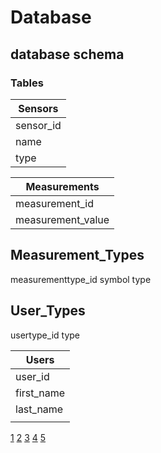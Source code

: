 # Database

## database schema

### Tables

| Sensors |
| ------------- |
| sensor_id |
| name |
| type |


| Measurements  |
| ------------- |
| measurement_id      |
| measurement_value     |


Measurement_Types
--------
measurementtype_id
symbol
type



User_Types
------
usertype_id
type


| Users |
| ------------- |
| user_id |
| first_name |
| last_name |
| |


[1](../Readme.md)
[2](./Readme.md)
[3](https://github.com/mhostyn/Graduaat-IoT-Vives-IoT-Broker/blob/master/README.md)
[4](../blob/master/README.md)
[5](../blob/master/Readme.md)


